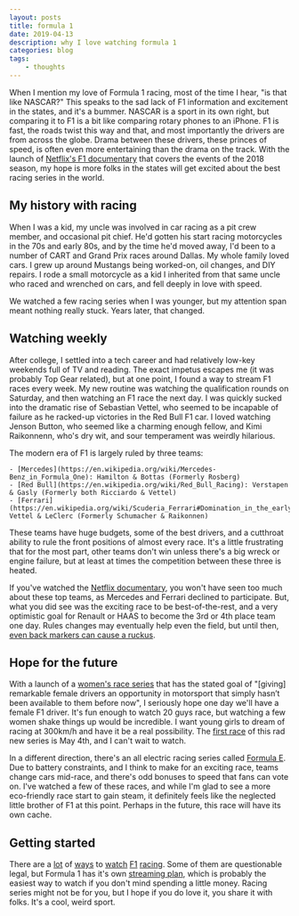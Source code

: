 ```yaml
---
layout: posts
title: formula 1
date: 2019-04-13
description: why I love watching formula 1
categories: blog
tags:
	- thoughts
---
```


When I mention my love of Formula 1 racing, most of the time I hear, "is that like NASCAR?" This speaks to the sad lack of F1 information and excitement in the states, and it's a bummer. NASCAR is a sport in its own right, but comparing it to F1 is a bit like comparing rotary phones to an iPhone. F1 is fast, the roads twist this way and that, and most importantly the drivers are from across the globe. Drama between these drivers, these princes of speed, is often even more entertaining than the drama on the track. With the launch of [Netflix's F1 documentary](https://en.wikipedia.org/wiki/Formula_1:_Drive_to_Survive) that covers the events of the 2018 season, my hope is more folks in the states will get excited about the best racing series in the world.

## My history with racing

When I was a kid, my uncle was involved in car racing as a pit crew member, and occasional pit chief. He'd gotten his start racing motorcycles in the 70s and early 80s, and by the time he'd moved away, I'd been to a number of CART and Grand Prix races around Dallas. My whole family loved cars. I grew up around Mustangs being worked-on, oil changes, and DIY repairs. I rode a small motorcycle as a kid I inherited from that same uncle who raced and wrenched on cars, and fell deeply in love with speed.

We watched a few racing series when I was younger, but my attention span meant nothing really stuck. Years later, that changed.

## Watching weekly

After college, I settled into a tech career and had relatively low-key weekends full of TV and reading. The exact impetus escapes me (it was probably Top Gear related), but at one point, I found a way to stream F1 races every week. My new routine was watching the qualification rounds on Saturday, and then watching an F1 race the next day. I was quickly sucked into the dramatic rise of Sebastian Vettel, who seemed to be incapable of failure as he racked-up victories in the Red Bull F1 car. I loved watching Jenson Button, who seemed like a charming enough fellow, and Kimi Raikonnenn, who's dry wit, and sour temperament was weirdly hilarious.

The modern era of F1 is largely ruled by three teams:

	- [Mercedes](https://en.wikipedia.org/wiki/Mercedes-Benz_in_Formula_One): Hamilton & Bottas (Formerly Rosberg)
	- [Red Bull](https://en.wikipedia.org/wiki/Red_Bull_Racing): Verstapen & Gasly (Formerly both Ricciardo & Vettel)
	- [Ferrari](https://en.wikipedia.org/wiki/Scuderia_Ferrari#Domination_in_the_early_2000s): Vettel & LeClerc (Formerly Schumacher & Raikonnen)

These teams have huge budgets, some of the best drivers, and a cutthroat ability to rule the front positions of almost every race. It's a little frustrating that for the most part, other teams don't win unless there's a big wreck or engine failure, but at least at times the competition between these three is heated.

If you've watched the [Netflix documentary](https://en.wikipedia.org/wiki/Formula_1:_Drive_to_Survive), you won't have seen too much about these top teams, as Mercedes and Ferrari declined to participate. But, what you did see was the exciting race to be best-of-the-rest, and a very optimistic goal for Renault or HAAS to become the 3rd or 4th place team one day. Rules changes may eventually help even the field, but until then, [even back markers can cause a ruckus](https://www.youtube.com/watch?v=HurubWM67MM).

## Hope for the future

With a launch of a [women's race series](https://wseries.com) that has the stated goal of "[giving] remarkable female drivers an opportunity in motorsport that simply hasn’t been available to them before now", I seriously hope one day we'll have a female F1 driver. It's fun enough to watch 20 guys race, but watching a few women shake things up would be incredible. I want young girls to dream of racing at 300km/h and have it be a real possibility. The [first race](https://wseries.com/races/hockenheim/) of this rad new series is May 4th, and I can't wait to watch.

In a different direction, there's an all electric racing series called [Formula E](https://www.fiaformulae.com/en/championship/teams-and-drivers). Due to battery constraints, and I think to make for an exciting race, teams change cars mid-race, and there's odd bonuses to speed that fans can vote on. I've watched a few of these races, and while I'm glad to see a more eco-friendly race start to gain steam, it definitely feels like the neglected little brother of F1 at this point. Perhaps in the future, this race will have its own cache.

## Getting started

There are a [lot](https://www.techradar.com/news/2019-f1-live-stream-how-to-watch-every-grand-prix-online-from-anywhere) of [ways](https://www.strikeout.nu/formula-1) to [watch](https://formula1-live.stream) [F1](http://stream.nbcsports.com/f1/) [racing](https://f1tv.formula1.com/en/). Some of them are questionable legal, but Formula 1 has it's own [streaming plan](https://www.formula1.com/en/subscribe-to-f1-tv.html#en), which is probably the easiest way to watch if you don't mind spending a little money. Racing series might not be for you, but I hope if you do love it, you share it with folks. It's a cool, weird sport.
